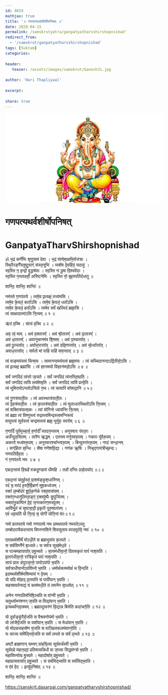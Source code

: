 ```yaml
---    
id: 4024    
mathjax: true    
title: '॥ गणपत्यथर्वशीर्षोपनिषत् ॥'    
date: 2020-04-15    
permalink: /samskrutyatra/ganpatyatharvshirshopnishad'
redirect_from: 
  - '/samskrut/ganpatyatharvshirshopnishad'
tags: [Suktam]    
categories:    
    
header:    
   teaser: /assets/images/samskrut/GaneshJi.jpg    
    
author: 'Hari Thapliyaal'    
    
excerpt:    
    
share: true    
---    
```

    
![](/assets/images/samskrut/GaneshJi.jpg)    
    
# गणपत्यथर्वशीर्षोपनिषत्    
# GanpatyaTharvShirshopnishad    
    
        
ॐ भ॒द्रं कर्णे॑भिः श‍ृणु॒याम॑ देवाः । भ॒द्रं प॑श्येमा॒क्षभि॒र्यज॑त्राः ।    
स्थि॒रैरङ्गै᳚स्तुष्टु॒वाग्ं स॑स्त॒नूभिः॑ । व्यशे॑म दे॒वहि॑तं॒ यदायुः॑ ।    
स्व॒स्ति न॒ इन्द्रो॑ वृ॒द्धश्र॑वाः । स्व॒स्ति नः॑ पू॒षा वि॒श्ववे॑दाः ।    
स्व॒स्ति न॒स्तार्क्ष्यो॒ अरि॑ष्टनेमिः । स्व॒स्ति नो॒ बृह॒स्पति॑र्दधातु ॥    
        
 शान्तिः॒ शान्तिः॒ शान्तिः॑ ॥    
    
        
 नम॑स्ते ग॒णप॑तये । त्वमे॒व प्र॒त्यक्षं॒ तत्त्व॑मसि ।    
त्वमे॒व के॒वलं॒ कर्ता॑ऽसि । त्वमे॒व के॒वलं॒ धर्ता॑ऽसि ।    
त्वमे॒व के॒वलं॒ हर्ता॑ऽसि । त्वमेव सर्वं खल्विदं॑ ब्रह्मा॒सि ।    
त्वं साक्षादात्मा॑ऽसि नि॒त्यम् ॥ १ ॥    
    
ऋ॑तं व॒च्मि । स॑त्यं व॒च्मि ॥ २ ॥    
    
अव॒ त्वं॒ माम् । अव॑ व॒क्तारम्᳚ । अव॑ श्रो॒तारम्᳚ । अव॑ दा॒तारम्᳚ ।    
अव॑ धा॒तारम्᳚ । अवानूचानम॑व शि॒ष्यम् । अव॑ प॒श्चात्ता᳚त् ।    
अव॑ पु॒रस्ता᳚त् । अवोत्त॒रात्ता᳚त् । अव॑ दक्षि॒णात्ता᳚त् । अव॑ चो॒र्ध्वात्ता᳚त् ।    
अवाध॒रात्ता᳚त् । सर्वतो मां पाहि पाहि॑ सम॒न्तात् ॥ ३ ॥    
    
त्वं वाङ्मय॑स्त्वं चिन्म॒यः । त्वमानन्दमय॑स्त्वं ब्रह्म॒मयः । त्वं सच्चिदानन्दाऽद्वि॑तीयो॒ऽसि ।    
त्वं प्र॒त्यक्षं॒ ब्रह्मा॑सि । त्वं ज्ञानमयो विज्ञान॑मयो॒ऽसि ॥ ४ ॥    
    
सर्वं जगदिदं त्व॑त्तो जा॒यते । सर्वं जगदिदं त्व॑त्तस्ति॒ष्ठति ।    
सर्वं जगदिदं त्वयि लय॑मेष्य॒ति । सर्वं जगदिदं त्वयि॑ प्रत्ये॒ति ।    
त्वं भूमिरापोऽनलोऽनि॑लो न॒भः। त्वं चत्वारि वा᳚क्पदा॒नि ॥ ५॥    
    
त्वं गु॒णत्र॑याती॒तः । त्वं अवस्थात्र॑याती॒तः ।    
त्वं दे॒हत्र॑याती॒तः । त्वं का॒लत्र॑याती॒तः । त्वं मूलाधारस्थितो॑ऽसि नि॒त्यम् ।    
त्वं शक्तित्र॑यात्म॒कः । त्वां योगिनो ध्याय॑न्ति नि॒त्यम् ।    
त्वं ब्रह्मा त्वं विष्णुस्त्वं रुद्रस्त्वमिन्द्रस्त्वमग्निस्त्वं    
वायुस्त्वं सूर्यस्त्वं चन्द्रमास्त्वं ब्रह्म॒ भूर्भुवः॒ स्वरोम् ॥ ६ ॥    
    
ग॒णादिं᳚ पूर्व॑मुच्चा॒र्य॒ व॒र्णादीं᳚ स्तदन॒न्तरम् । अनुस्वारः प॑रत॒रः ।    
अर्धे᳚न्दुल॒सितम् । तारे॑ण ऋ॒द्धम् । एतत्तव मनु॑स्वरू॒पम् । गकारः पू᳚र्वरू॒पम् ।    
अकारो मध्य॑मरू॒पम् । अनुस्वारश्चा᳚न्त्यरू॒पम् । बिन्दुरुत्त॑ररू॒पम् । नादः॑ सन्धा॒नम्    
। सग्ंहि॑ता स॒न्धिः । सैषा गणे॑शवि॒द्या । गण॑क ऋ॒षिः । निचृद्गाय॑त्रीच्छ॒न्दः।    
गणपति॑र्देव॒ता ।         
 गं ग॒णप॑तये नमः ॥ ७ ॥    
    
एकद॒न्ताय॑ वि॒द्महे॑ वक्रतु॒ण्डाय॑ धीमहि । तन्नो॑ दन्तिः प्रचो॒दया᳚त् ॥ ८॥    
    
एकद॒न्तं च॑तुर्ह॒स्तं॒ पा॒शम॑ङ्कुश॒धारि॑णम् ।    
रदं॑ च॒ वर॑दं ह॒स्तै॒र्बि॒भ्राणं॑ मूष॒कध्व॑जम् ।    
रक्तं॑ ल॒म्बोद॑रं शू॒र्प॒क॒र्णकं॑ रक्त॒वास॑सम् ।    
रक्त॑ग॒न्धानु॑लिप्ता॒ङ्गं॒ र॒क्तपु॑ष्पैः सु॒पूजि॑तम् ।    
भक्ता॑नु॒कम्पि॑नं दे॒वं॒ ज॒गत्का॑रण॒मच्यु॑तम् ।    
आवि॑र्भू॒तं च॑ सृ॒ष्ट्या॒दौ॒ प्र॒कृतेः᳚ पुरु॒षात्प॑रम् ।    
एवं॑ ध्या॒यति॑ यो नि॒त्यं॒ स॒ योगी॑ योगि॒नां व॑रः॥ ९॥    
    
नमो व्रातपतये नमो गणपतये नमः प्रमथपतये नमस्तेऽस्तु    
लम्बोदरायैकदन्ताय विघ्ननाशिने शिवसुताय वरदमूर्तये॒ नमः॑ ॥ १० ॥    
    
एतदथर्वशीर्षं॑ योऽधी॒ते स ब्रह्मभूया॑य क॒ल्पते ।    
स सर्वविघ्नै᳚र्न बा॒ध्यते। स सर्वत्र सुख॑मेध॒ते ।    
स पञ्चमहापापा᳚त् प्रमु॒च्यते । सा॒यम॑धीया॒नो॒ दिवसकृतं पापं॑ नाश॒यति ।    
प्रा॒तर॑धीया॒नो॒ रात्रि॑कृतं पापं॑ नाश॒यति ।    
सायं प्रातः प्र॑युञ्जा॒नो॒ पापोऽपा॑पो भ॒वति ।    
सर्वत्राधीयानोऽपवि॑घ्नो भ॒वति । धर्मार्थकाममोक्षं॑ च वि॒न्दति ।    
इदमथर्वशीर्षमशिष्याय॑ न दे॒यम् ।    
यो यदि मो॑हाद् दा॒स्यति स पापी॑यान् भ॒वति ।    
सहस्रावर्तनाद्यं यं काम॑मधी॒ते तं तमने॑न सा॒धयेत् ॥ ११ ॥    
    
अनेन गणपतिम॑भिषि॒ञ्चति स वा॑ग्मी भ॒वति ।    
चतुर्थ्यामन॑श्नन् ज॒पति स विद्या॑वान् भ॒वति ।    
इत्यथर्व॑णवा॒क्यम् । ब्रह्माद्या॒वर॑णं वि॒द्यान्न बिभेति कदा॑चने॒ति ॥ १२ ॥    
    
यो दूर्वाङ्कु॑रैर्य॒जति स वैश्रवणोप॑मो भ॒वति ।    
यो ला॑जैर्य॒जति स यशो॑वान् भ॒वति । स मेधा॑वान् भ॒वति ।    
यो मोदकसहस्रे॑ण य॒जति स वाञ्छितफलम॑वाप्नो॒ति ।    
यः साज्य समि॑द्भिर्य॒जति स सर्वं लभते स स॑र्वं ल॒भते ॥ १३ ॥    
    
अष्टौ ब्राह्मणान् सम्यग् ग्रा॑हयि॒त्वा सूर्यवर्च॑स्वी भ॒वति ।    
सूर्यग्रहे म॑हान॒द्यां प्रतिमासन्निधौ वा ज॒प्त्वा सिद्धम॑न्त्रो भ॒वति ।    
महाविघ्ना᳚त्प्र मु॒च्यते । महादोषा᳚त् प्रमु॒च्यते ।    
महाप्रत्यवाया᳚त् प्रमु॒च्यते । स सर्वविद्भवति स सर्व॑विद्भ॒वति ।    
य ए॑वं वे॒द । इत्यु॑प॒निष॑त् ॥ १४ ॥    
        
 शान्तिः॒ शान्तिः॒ शान्तिः॑ ॥    
    
https://sanskrit.dasarpai.com/ganpatyatharvshirshopnishad/